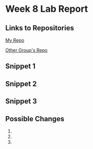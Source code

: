 # Week 8 Lab Report

## Links to Repositories

[My Repo](https://github.com/Andrewdi02/markdown-parser)

[Other Group's Repo](https://github.com/richmass1/markdown-parser)

## Snippet 1



## Snippet 2



## Snippet 3



## Possible Changes

1. 

2. 

3. 